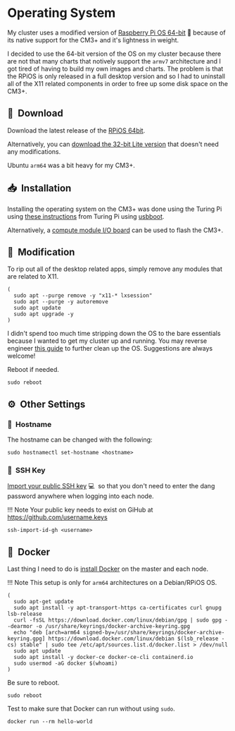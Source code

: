 # Operating System

My cluster uses a modified version of [Raspberry Pi OS 64-bit][RPiOS]
:strawberry: because of its native support for the CM3+ and it's
lightness in weight.

I decided to use the 64-bit version of the OS on my cluster because there are
not that many charts that notively support the `armv7` architecture and I
got tired of having to build my own images and charts. The problem is that
the RPiOS is only released in a full desktop version and so I had to
uninstall all of the X11 related components in order to free up some
disk space on the CM3+.

## :floppy_disk:&nbsp;  Download

Download the latest release of the [RPiOS 64bit][RPiOS].

Alternatively, you can [download the 32-bit Lite version][32bit] that doesn't
need any modifications.

Ubuntu `arm64` was a bit heavy for my CM3+.

## :inbox_tray:&nbsp; Installation

Installing the operating system on the CM3+ was done using the Turing Pi
using [these instructions][these] from Turing Pi using [usbboot].

Alternatively, a [compute module I/O board][1] can be used to flash the CM3+.

## :wrench:&nbsp; Modification

To rip out all of the desktop related apps, simply remove any modules that are
related to X11.

```shell
(
  sudo apt --purge remove -y "x11-* lxsession"
  sudo apt --purge -y autoremove
  sudo apt update
  sudo apt upgrade -y
)
```

I didn't spend too much time stripping down the OS to the bare essentials
because I wanted to get my cluster up and running. You may reverse
engineer [this guide] to further clean up the OS. Suggestions are always
welcome!

Reboot if needed.

```shell
sudo reboot
```

## :gear:&nbsp; Other Settings

### :abcd:&nbsp; Hostname

The hostname can be changed with the following:

```shell
sudo hostnamectl set-hostname <hostname>
```

### :key:&nbsp; SSH Key

[Import your public SSH key][ssh] :computer:&nbsp; so that you don't need to enter the dang
password anywhere when logging into each node.

!!! Note
    Your public key needs to exist on GiHub at https://github.com/username.keys

```shell
ssh-import-id-gh <username>
```

## :whale2:&nbsp; Docker

Last thing I need to do is [install Docker][docker] on the master and each node.

!!! Note
    This setup is only for `arm64` architectures on a Debian/RPiOS OS.

```shell
(
  sudo apt-get update
  sudo apt install -y apt-transport-https ca-certificates curl gnupg lsb-release
  curl -fsSL https://download.docker.com/linux/debian/gpg | sudo gpg --dearmor -o /usr/share/keyrings/docker-archive-keyring.gpg
  echo "deb [arch=arm64 signed-by=/usr/share/keyrings/docker-archive-keyring.gpg] https://download.docker.com/linux/debian $(lsb_release -cs) stable" | sudo tee /etc/apt/sources.list.d/docker.list > /dev/null
  sudo apt update
  sudo apt install -y docker-ce docker-ce-cli containerd.io
  sudo usermod -aG docker $(whoami)
)
```

Be sure to reboot.

```shell
sudo reboot
```

Test to make sure that Docker can run without using `sudo`.

```shell
docker run --rm hello-world
```

[32bit]: https://www.raspberrypi.org/software/operating-systems/
[RPiOS]: https://downloads.raspberrypi.org/raspios_arm64/images/
[these]: https://docs.turingpi.com/get-started/flashing-compute-modules
[usbboot]: https://github.com/raspberrypi/usbboot
[1]: https://www.amazon.com/Compute-Module-Board-PoE-Development/dp/B08BLC1DVD/
[this guide]: https://www.raspberrypi.org/forums/viewtopic.php?t=133691
[ssh]: https://docs.github.com/en/github/authenticating-to-github/adding-a-new-ssh-key-to-your-github-account
[docker]: https://docs.docker.com/engine/install/debian/#install-using-the-repository
